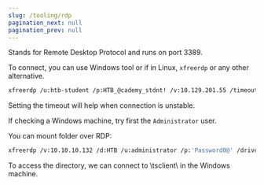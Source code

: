 ```yaml
---
slug: /tooling/rdp
pagination_next: null
pagination_prev: null
---
```

Stands for Remote Desktop Protocol and runs on port 3389.

To connect, you can use Windows tool or if in Linux, `xfreerdp` or any other alternative.

```bash
xfreerdp /u:htb-student /p:HTB_@cademy_stdnt! /v:10.129.201.55 /timeout:10000
```

Setting the timeout will help when connection is unstable.

If checking a Windows machine, try first the `Administrator` user.

You can mount folder over RDP:

```bash
xfreerdp /v:10.10.10.132 /d:HTB /u:administrator /p:'Password0@' /drive:linux,/home/plaintext/htb/academy/filetransfer
```

To access the directory, we can connect to \\tsclient\ in the Windows machine.